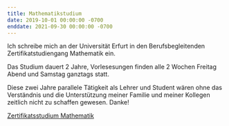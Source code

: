 ```yaml
---
title: Mathematikstudium
date: 2019-10-01 00:00:00 -0700
enddate: 2021-09-30 00:00:00 -0700
---
```


Ich schreibe mich an der Universität Erfurt in den Berufsbegleitenden Zertifikatstudiengang Mathematik ein.

Das Studium dauert 2 Jahre, Vorlesesungen finden alle 2 Wochen Freitag Abend und Samstag ganztags statt.

Diese zwei Jahre parallele Tätigkeit als Lehrer und Student wären ohne das Verständnis und die Unterstützung meiner Familie und meiner Kollegen zeitlich nicht zu schaffen gewesen. Danke!

[Zertifikatsstudium Mathematik](https://www.uni-erfurt.de/erziehungswissenschaftliche-fakultaet/studium/studiengaenge/zertifikatsfernstudium-mathematik)
